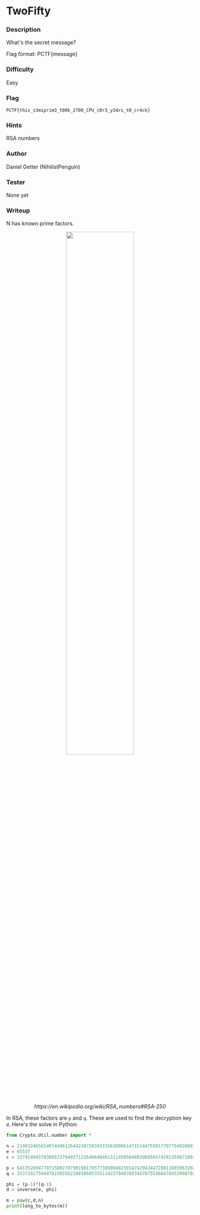 # TwoFifty

### Description
What's the secret message?

Flag format: PCTF{message}

### Difficulty
Easy

### Flag
`PCTF{this_s3miprim3_t00k_2700_CPU_c0r3_y34rs_t0_cr4ck}`

### Hints
RSA numbers

### Author
Daniel Getter (NihilistPenguin)

### Tester
None yet

### Writeup

N has known prime factors. 

<p align="center"><img src="https://github.com/MasonCompetitiveCyber/PatriotCTF-2022/raw/main/writeup-images/rsa250.png" width=60%  height=60%><br><em>https://en.wikipedia.org/wiki/RSA_numbers#RSA-250</em></p>

In RSA, these factors are `p` and `q`. These are used to find the decryption key `d`. Here's the solve in Python:

```python
from Crypto.Util.number import *

n = 2140324650240744961264423072839333563008614715144755017797754920881418023447140136643345519095804679610992851872470914587687396261921557363047454770520805119056493106687691590019759405693457452230589325976697471681738069364894699871578494975937497937
e = 65537
c = 1374140457838957379493712264664046131145058468396958574281359672603632278570608567064112242671498606710440678399100851664468278477790512915780318592408890478262161233349656479275652165724092531743704926961399610549341692938259957133256408358261191631

p = 64135289477071580278790190170577389084825014742943447208116859632024532344630238623598752668347708737661925585694639798853367
q = 33372027594978156556226010605355114227940760344767554666784520987023841729210037080257448673296881877565718986258036932062711

phi = (p-1)*(q-1)
d = inverse(e, phi)

m = pow(c,d,n)
print(long_to_bytes(m))
```
